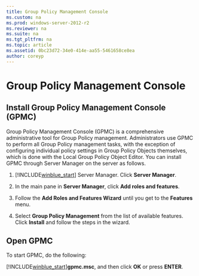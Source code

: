 ```yaml
---
title: Group Policy Management Console
ms.custom: na
ms.prod: windows-server-2012-r2
ms.reviewer: na
ms.suite: na
ms.tgt_pltfrm: na
ms.topic: article
ms.assetid: 0bc23d72-34e0-414e-aa55-5461658ce8ea
author: coreyp
---
```

# Group Policy Management Console
  
## Install Group Policy Management Console \(GPMC\)  
Group Policy Management Console \(GPMC\) is a comprehensive administrative tool for Group Policy management. Administrators use GPMC to perform all Group Policy management tasks, with the exception of configuring individual policy settings in Group Policy Objects themselves, which is done with the Local Group Policy Object Editor. You can install GPMC through Server Manager on the server as follows.  
  
1.  [!INCLUDE[winblue_start](../Token/winblue_start_md.md)] Server Manager. Click **Server Manager**.  
  
2.  In the main pane in **Server Manager**, click **Add roles and features**.  
  
3.  Follow the **Add Roles and Features Wizard** until you get to the **Features** menu.  
  
4.  Select **Group Policy Management** from the list of available features. Click **Install** and follow the steps in the wizard.  
  
## Open GPMC  
To start GPMC, do the following:  
  
[!INCLUDE[winblue_start](../Token/winblue_start_md.md)]**gpmc.msc**, and then click **OK** or press **ENTER**.  
  
